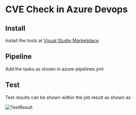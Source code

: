 # CVE Check in Azure Devops 

## Install

Install the tools at [Visual Studio Marketplace](https://marketplace.visualstudio.com/items?itemName=dependency-check.dependencycheck)

## Pipeline

Add the tasks as shown in azure-pipelines.yml

## Test

Test results can be shown within the job result as shown as 

![TestResult](/img/TestResults.jpg)